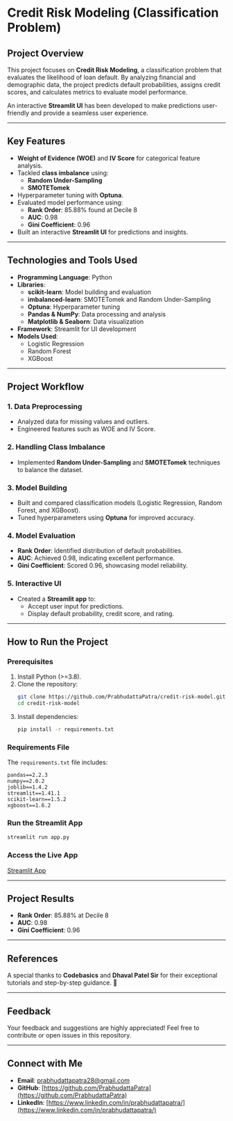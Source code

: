 # Credit Risk Modeling (Classification Problem)

## Project Overview
This project focuses on **Credit Risk Modeling**, a classification problem that evaluates the likelihood of loan default. By analyzing financial and demographic data, the project predicts default probabilities, assigns credit scores, and calculates metrics to evaluate model performance. 

An interactive **Streamlit UI** has been developed to make predictions user-friendly and provide a seamless user experience.

---

## Key Features
- **Weight of Evidence (WOE)** and **IV Score** for categorical feature analysis.
- Tackled **class imbalance** using:
  - **Random Under-Sampling**
  - **SMOTETomek**
- Hyperparameter tuning with **Optuna**.
- Evaluated model performance using:
  - **Rank Order**: 85.88% found at Decile 8
  - **AUC**: 0.98
  - **Gini Coefficient**: 0.96
- Built an interactive **Streamlit UI** for predictions and insights.

---

## Technologies and Tools Used
- **Programming Language**: Python
- **Libraries**:
  - **scikit-learn**: Model building and evaluation
  - **imbalanced-learn**: SMOTETomek and Random Under-Sampling
  - **Optuna**: Hyperparameter tuning
  - **Pandas & NumPy**: Data processing and analysis
  - **Matplotlib & Seaborn**: Data visualization
- **Framework**: Streamlit for UI development
- **Models Used**:
  - Logistic Regression
  - Random Forest
  - XGBoost

---

## Project Workflow
### 1. Data Preprocessing
- Analyzed data for missing values and outliers.
- Engineered features such as WOE and IV Score.

### 2. Handling Class Imbalance
- Implemented **Random Under-Sampling** and **SMOTETomek** techniques to balance the dataset.

### 3. Model Building
- Built and compared classification models (Logistic Regression, Random Forest, and XGBoost).
- Tuned hyperparameters using **Optuna** for improved accuracy.

### 4. Model Evaluation
- **Rank Order**: Identified distribution of default probabilities.
- **AUC**: Achieved 0.98, indicating excellent performance.
- **Gini Coefficient**: Scored 0.96, showcasing model reliability.

### 5. Interactive UI
- Created a **Streamlit app** to:
  - Accept user input for predictions.
  - Display default probability, credit score, and rating.

---

## How to Run the Project
### Prerequisites
1. Install Python (>=3.8).
2. Clone the repository:
   ```bash
   git clone https://github.com/PrabhudattaPatra/credit-risk-model.git
   cd credit-risk-model
   ```
3. Install dependencies:
   ```bash
   pip install -r requirements.txt
   ```

### Requirements File
The `requirements.txt` file includes:
```
pandas==2.2.3
numpy==2.0.2
joblib==1.4.2
streamlit==1.41.1
scikit-learn==1.5.2
xgboost==1.6.2
```

### Run the Streamlit App
```bash
streamlit run app.py
```

### Access the Live App
[Streamlit App](https://prabhudatta-credit-risk-model.streamlit.app/)

---

## Project Results
- **Rank Order**: 85.88% at Decile 8
- **AUC**: 0.98
- **Gini Coefficient**: 0.96

---

## References
A special thanks to **Codebasics** and **Dhaval Patel Sir** for their exceptional tutorials and step-by-step guidance. 🙏

---

## Feedback
Your feedback and suggestions are highly appreciated! Feel free to contribute or open issues in this repository.

---

## Connect with Me
- **Email**: prabhudattapatra28@gmail.com
- **GitHub**: [https://github.com/PrabhudattaPatra](https://github.com/PrabhudattaPatra)
- **LinkedIn**: [https://www.linkedin.com/in/prabhudattapatra/](https://www.linkedin.com/in/prabhudattapatra/)
